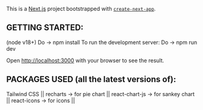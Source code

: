 This is a [Next.js](https://nextjs.org/) project bootstrapped with [`create-next-app`](https://github.com/vercel/next.js/tree/canary/packages/create-next-app).

## GETTING STARTED:
(node v18+)
Do -> npm install
To run the development server:
Do -> npm run dev

Open [http://localhost:3000](http://localhost:3000) with your browser to see the result.

## PACKAGES USED (all the latest versions of):
Tailwind CSS || 
recharts -> for pie chart || 
react-chart-js -> for sankey chart || 
react-icons -> for icons || 

